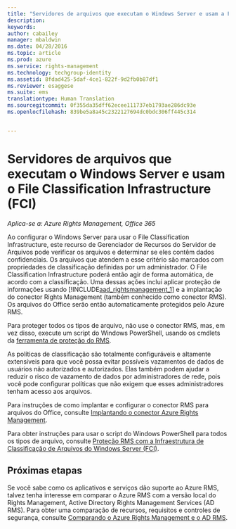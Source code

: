 ```yaml
---
title: "Servidores de arquivos que executam o Windows Server e usam a FCI (Infraestrutura de Classificação de Arquivos) | Azure RMS"
description: 
keywords: 
author: cabailey
manager: mbaldwin
ms.date: 04/28/2016
ms.topic: article
ms.prod: azure
ms.service: rights-management
ms.technology: techgroup-identity
ms.assetid: 8fdad425-5daf-4ce1-822f-9d2fb0b87df1
ms.reviewer: esaggese
ms.suite: ems
translationtype: Human Translation
ms.sourcegitcommit: 0f355da35dff62ecee111737eb1793ae286dc93e
ms.openlocfilehash: 839be5a8a45c2322127694dc0bdc306ff445c314


---
```



# Servidores de arquivos que executam o Windows Server e usam o File Classification Infrastructure (FCI)

*Aplica-se a: Azure Rights Management, Office 365*


Ao configurar o Windows Server para usar o File Classification Infrastructure, este recurso de Gerenciador de Recursos do Servidor de Arquivos pode verificar os arquivos e determinar se eles contêm dados confidenciais. Os arquivos que atendem a esse critério são marcados com propriedades de classificação definidas por um administrador. O File Classification Infrastructure poderá então agir de forma automática, de acordo com a classificação. Uma dessas ações inclui aplicar proteção de informações usando [!INCLUDE[aad_rightsmanagement_1](../includes/aad_rightsmanagement_1_md.md)] e a implantação do conector Rights Management (também conhecido como conector RMS). Os arquivos do Office serão então automaticamente protegidos pelo Azure RMS.

Para proteger todos os tipos de arquivo, não use o conector RMS, mas, em vez disso, execute um script do Windows PowerShell, usando os cmdlets da [ferramenta de proteção do RMS](https://www.microsoft.com/en-us/download/details.aspx?id=47256).

As políticas de classificação são totalmente configuráveis ​​e altamente extensíveis para que você possa evitar possíveis vazamentos de dados de usuários não autorizados e autorizados. Elas também podem ajudar a reduzir o risco de vazamento de dados por administradores de rede, pois você pode configurar políticas que não exigem que esses administradores tenham acesso aos arquivos.

Para instruções de como implantar e configurar o conector RMS para arquivos do Office, consulte [Implantando o conector Azure Rights Management](../deploy-use/deploy-rms-connector.md).

Para obter instruções para usar o script do Windows PowerShell para todos os tipos de arquivo, consulte [Proteção RMS com a Infraestrutura de Classificação de Arquivos do Windows Server &#40;FCI&#41;](../rms-client/configure-fci.md).



## Próximas etapas
Se você sabe como os aplicativos e serviços dão suporte ao Azure RMS, talvez tenha interesse em comparar o Azure RMS com a versão local do Rights Management, Active Directory Rights Management Services (AD RMS). Para obter uma comparação de recursos, requisitos e controles de segurança, consulte [Comparando o Azure Rights Management e o AD RMS](compare-azure-rms-ad-rms.md).





<!--HONumber=Jun16_HO4-->


